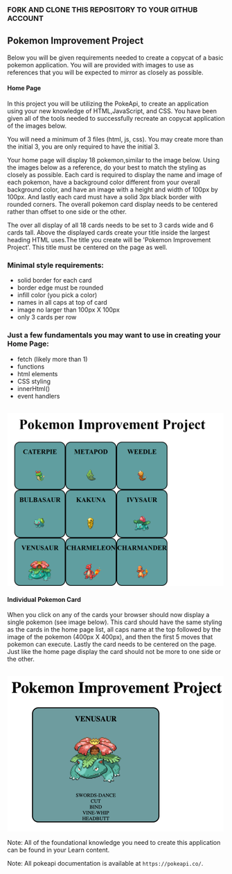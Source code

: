 ### FORK AND CLONE THIS REPOSITORY TO YOUR GITHUB ACCOUNT

## Pokemon Improvement Project

Below you will be given requirements needed to create a copycat of a basic pokemon application. You will are provided with images to use as references that you will be expected to mirror as closely as possible. 

#### Home Page
In this project you will be utilizing the PokeApi, to create an application using your new knowledge of HTML,JavaScript, and CSS. You have been given all of the tools needed to successfully recreate an copycat application of the images below. 

You will need a minimum of 3 files (html, js, css). You may create more than the initial 3, you are only required to have the initial 3. 

Your home page will display 18 pokemon,similar to the image below. Using the images below as a reference, do your best to match the styling as closely as possible. Each card is required to display the name and image of each pokemon, have a background color different from your overall background color, and have an image with a height and width of 100px by 100px. And lastly each card must have a solid 3px black border with rounded corners. The overall pokemon card display needs to be centered rather than offset to one side or the other. 

The over all display of all 18 cards needs to be set to 3 cards wide and 6 cards tall. Above the displayed cards create your title inside the largest heading HTML uses.The title you create will be 'Pokemon Improvement Project'. This title must be centered on the page as well. 

### Minimal style requirements:
* solid border for each card
* border edge must be rounded
* infill color (you pick a color)
* names in all caps at top of card
* image no larger than 100px X 100px
* only 3 cards per row

### Just a few fundamentals you may want to use in creating your Home Page:
* fetch (likely more than 1)
* functions
* html elements
* CSS styling
* innerHtml()
* event handlers

<br>
<img src='images/pokemonHome.png' style="width:500px">
<br>

#### Individual Pokemon Card
When you click on any of the cards your browser should now display a single pokemon (see image below). This card should have the same styling as the cards in the home page list, all caps name at the top followed by the image of the pokemon (400px X 400px), and then the first 5 moves that pokemon can execute. Lastly the card needs to be centered on the page. Just like the home page display the card should not be more to one side or the other.

<br>
<img src="images/singlePokemon.png" style="width:500px">
<br>


Note: All of the foundational knowledge you need to create this application can be found in your Learn content.

Note: All pokeapi documentation is available at `https://pokeapi.co/`.
